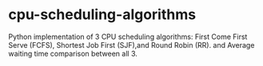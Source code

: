 # cpu-scheduling-algorithms
Python implementation of 3 CPU scheduling algorithms: First Come First Serve (FCFS), Shortest Job First (SJF),and Round Robin (RR). and Average waiting time comparison between all 3.
